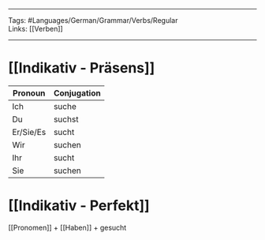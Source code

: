 ___
Tags: #Languages/German/Grammar/Verbs/Regular  
Links: [[Verben]]
___
# [[Indikativ - Präsens]]
Pronoun|Conjugation
------------ | ------------
Ich | suche
Du | suchst
Er/Sie/Es | sucht
Wir | suchen
Ihr | sucht
Sie | suchen


# [[Indikativ - Perfekt]]
[[Pronomen]] + [[Haben]] + gesucht